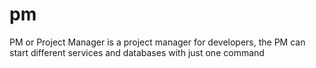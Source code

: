 # pm
PM or Project Manager is a project manager for developers, the PM can start different services and databases with just one command
